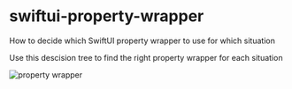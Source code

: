 # swiftui-property-wrapper
How to decide which SwiftUI property wrapper to use for which situation

Use this descision tree to find the right property wrapper for each situation

![property wrapper](https://user-images.githubusercontent.com/53653631/104218244-20851000-5445-11eb-83ee-84640ff7cdda.jpeg)
